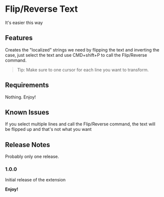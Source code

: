 # Flip/Reverse Text

It's easier this way

## Features

Creates the "localized" strings we need by flipping the text and inverting the case, just select the text and use CMD+shift+P to call the Flip/Reverse command.

> Tip: Make sure to one cursor for each line you want to transform.

## Requirements

Nothing. Enjoy!

## Known Issues

If you select multiple lines and call the Flip/Reverse command, the text will be flipped up and that's not what you want

## Release Notes

Probably only one release.

### 1.0.0

Initial release of the extension

**Enjoy!**

